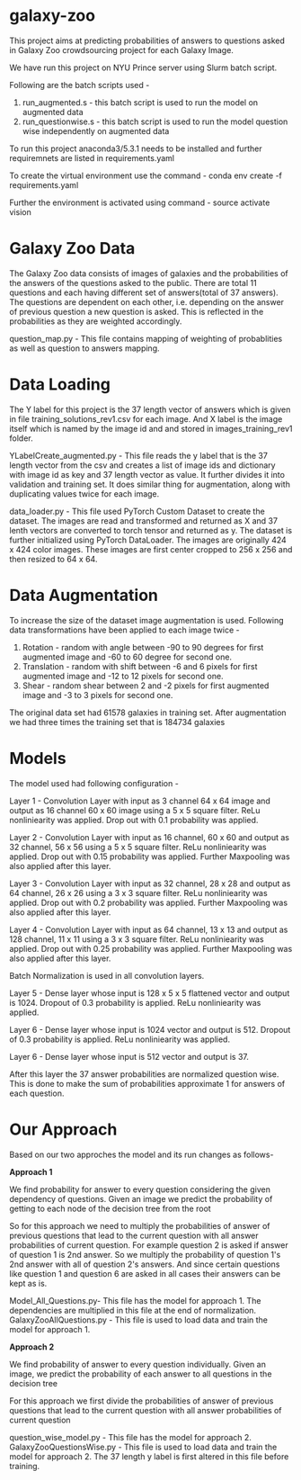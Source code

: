 # galaxy-zoo

This project aims at predicting probabilities of answers to questions asked in Galaxy Zoo crowdsourcing project for each Galaxy Image. 

We have run this project on NYU Prince server using Slurm batch script. 

Following are the batch scripts used - 
1. run_augmented.s - this batch script is used to run the model on augmented data
2. run_questionwise.s - this batch script is used to run the model question wise independently on augmented data

To run this project anaconda3/5.3.1 needs to be installed and further requiremnets are listed in requirements.yaml

To create the virtual environment use the command - conda env create -f requirements.yaml

Further the environment is activated using command - source activate vision

# Galaxy Zoo Data
The Galaxy Zoo data consists of images of galaxies and the probabilities of the answers of the questions asked to the public. There are total 11 questions and each having different set of answers(total of 37 answers). The questions are dependent on each other, i.e. depending on the answer of previous question a new question is asked. This is reflected in the probabilities as they are weighted accordingly. 

question_map.py - This file contains mapping of weighting of probablities as well as question to answers mapping. 

# Data Loading

The Y label for this project is the 37 length vector of answers which is given in file training_solutions_rev1.csv for each image. And X label is the image itself which is named by the image id and and stored in images_training_rev1 folder. 

YLabelCreate_augmented.py - This file reads the y label that is the 37 length vector from the csv and creates a list of image ids and dictionary with image id as key and 37 length vector as value. It further divides it into validation and training set. It does similar thing for augmentation, along with duplicating values twice for each image. 

data_loader.py - This file used PyTorch Custom Dataset to create the dataset. The images are read and transformed and returned as X and 37 lenth vectors are converted to torch tensor and returned as y. The dataset is further initialized using PyTorch DataLoader. The images are originally 424 x 424 color images. These images are first center cropped to 256 x 256 and then resized to 64 x 64. 

# Data Augmentation 

To increase the size of the dataset image augmentation is used. Following data transformations have been applied to each image twice - 
1. Rotation - random with angle between -90 to 90 degrees for first augmented image and -60 to 60 degree for second one. 
2. Translation - random with shift between -6 and 6 pixels for first augmented image and -12 to 12 pixels for second one.
3. Shear - random shear between 2 and -2 pixels for first augmented image and -3 to 3 pixels for second one.

The original data set had 61578 galaxies in training set. After augmentation we had three times the training set that is 184734 galaxies

# Models
The model used had following configuration - 

Layer 1 - Convolution Layer with input as 3 channel 64 x 64 image and output as 16 channel 60 x 60 image using a 5 x 5 square filter. ReLu nonliniearity was applied. Drop out with 0.1 probability was applied. 

Layer 2 - Convolution Layer with input as 16 channel, 60 x 60  and output as 32 channel, 56 x 56 using a 5 x 5 square filter. ReLu nonliniearity was applied. Drop out with 0.15 probability was applied. Further Maxpooling was also applied after this layer. 

Layer 3 - Convolution Layer with input as 32 channel, 28 x 28  and output as 64 channel, 26 x 26 using a 3 x 3 square filter. ReLu nonliniearity was applied. Drop out with 0.2 probability was applied. Further Maxpooling was also applied after this layer. 

Layer 4 - Convolution Layer with input as 64 channel, 13 x 13  and output as 128 channel, 11 x 11 using a 3 x 3 square filter. ReLu nonliniearity was applied. Drop out with 0.25 probability was applied. Further Maxpooling was also applied after this layer. 

Batch Normalization is used in all convolution layers. 

Layer 5 - Dense layer whose input is 128 x 5 x 5 flattened vector and output is 1024. Dropout of 0.3 probability is applied. ReLu nonliniearity was applied. 

Layer 6 - Dense layer whose input is 1024 vector and output is 512. Dropout of 0.3 probability is applied. ReLu nonliniearity was applied. 

Layer 6 - Dense layer whose input is 512 vector and output is 37. 

After this layer the 37 answer probabilities are normalized question wise. This is done to make the sum of probabilities approximate 1 for answers of each question. 

# Our Approach
Based on our two approches the model and its run changes as follows- 

**Approach 1**

We find probability for answer to every question considering the given dependency of questions. Given an image we predict the probability of getting to each node of the decision tree from the root

So for this approach we need to multiply the probabilities of answer of previous questions that lead to the current question with all answer probabilities of current question. For example question 2 is asked if answer of question 1 is 2nd answer. So we multiply the probability of question 1's 2nd answer with all of question 2's answers. And since certain questions like question 1 and question 6 are asked in all cases their answers can be kept as is. 

Model_All_Questions.py- This file has the model for approach 1. The dependencies are multiplied in this file at the end of normalization. 
GalaxyZooAllQuestions.py - This file is used to load data and train the model for approach 1. 

**Approach 2**

We find probability of answer to every question individually. Given an image, we predict the probability of each answer to all questions in the decision tree

For this approach we first divide the probabilities of answer of previous questions that lead to the current question with all answer probabilities of current question

question_wise_model.py - This file has the model for approach 2. 
GalaxyZooQuestionsWise.py - This file is used to load data and train the model for approach 2. The 37 length y label is first altered in this file before training. 



